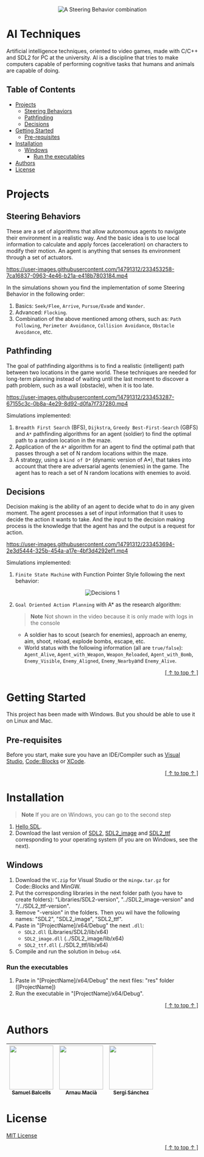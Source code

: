 <p align="center">
  <img alt="A Steering Behavior combination" src="https://user-images.githubusercontent.com/14791312/233503776-0bbb1db4-b799-4c3f-9cc7-fc248dab85cb.JPG">
</p>


# AI Techniques

Artificial intelligence techniques, oriented to video games, made with C/C++ and SDL2 for PC at the university. AI is a discipline that tries to make computers capable of performing cognitive tasks that humans and animals are capable of doing.

## Table of Contents

- [Projects](#projects)
  - [Steering Behaviors](#steering-behaviors)
  - [Pathfinding](#pathfinding)
  - [Decisions](#decisions)
- [Getting Started](#getting-started)
  - [Pre-requisites](#pre-requisites)
- [Installation](#installation)
  - [Windows](#windows)
    - [Run the executables](#run-the-executables)
- [Authors](#authors)
- [License](#license)


# Projects

## Steering Behaviors

These are a set of algorithms that allow autonomous agents to navigate their environment in a realistic way. And the basic idea is to use local information to calculate and apply forces (acceleration) on characters to modify their motion. An agent is anything that senses its environment through a set of actuators.

https://user-images.githubusercontent.com/14791312/233453258-7ca16837-0963-4e46-b21a-e418b7803184.mp4

In the simulations shown you find the implementation of some Steering Behavior in the following order:
1. Basics: `Seek/Flee`, `Arrive`, `Pursue/Evade` and `Wander`.
2. Advanced: `Flocking`.
3. Combination of the above mentioned among others, such as: `Path Following`, `Perimeter Avoidance`, `Collision Avoidance`, `Obstacle Avoidance`, etc.

## Pathfinding

The goal of pathfinding algorithms is to find a realistic (intelligent) path between two locations in the game world. These techniques are needed for long-term planning instead of waiting until the last moment to discover a path problem, such as a wall (obstacle), when it is too late.

https://user-images.githubusercontent.com/14791312/233453287-67155c3c-0b8a-4e29-8d92-d0fa7f737280.mp4

Simulations implemented:
1. `Breadth First Search` (BFS), `Dijkstra`, `Greedy Best-First-Search` (GBFS) and `A*` pathfinding algorithms for an agent (soldier) to find the optimal path to a random location in the maze.
2. Application of the `A*` algorithm for an agent to find the optimal path that passes through a set of N random locations within the maze.
3. A strategy, using a `kind of D*` (dynamic version of A*), that takes into account that there are adversarial agents (enemies) in the game. The agent has to reach a set of N random locations with enemies to avoid.

## Decisions

Decision making is the ability of an agent to decide what to do in any given moment. The agent processes a set of input information that it uses to decide the action it wants to take. And the input to the decision making process is the knowledge that the agent has and the output is a request for action.

https://user-images.githubusercontent.com/14791312/233453694-2e3d5444-325b-454a-a17e-4bf3d4292ef1.mp4

Simulations implemented:
1. `Finite State Machine` with Function Pointer Style following the next behavior:

<p align="center">
  <img alt="Decisions 1" src="https://user-images.githubusercontent.com/14791312/233454018-a089ead0-bc45-42df-820c-1e931b613822.JPG">
</p>

2. `Goal Oriented Action Planning` with A* as the research algorithm:

    > **Note** Not shown in the video because it is only made with logs in the console

    * A soldier has to scout (search for enemies), approach an enemy, aim, shoot, reload, explode bombs, escape, etc.
    * World status with the following information (all are `true/false`): `Agent_Alive`, `Agent_with_Weapon`, `Weapon_Reloaded`, `Agent_with_Bomb`, `Enemy_Visible`, `Enemy_Aligned`, `Enemy_Nearby`and `Enemy_Alive`.

<div align="right">
  
[ [ ↑ to top ↑ ] ](#ai-techniques)
  
</div>


# Getting Started

This project has been made with Windows. But you should be able to use it on Linux and Mac.

## Pre-requisites

Before you start, make sure you have an IDE/Compiler such as [Visual Studio](https://visualstudio.microsoft.com/downloads), [Code::Blocks](https://www.codeblocks.org/downloads) or [XCode](https://developer.apple.com/xcode).

<div align="right">
  
[ [ ↑ to top ↑ ] ](#ai-techniques)
  
</div>


# Installation

> **Note** If you are on Windows, you can go to the second step

1. [Hello SDL](https://lazyfoo.net/tutorials/SDL/01_hello_SDL/index.php).
2. Download the last version of [SDL2](https://github.com/libsdl-org/SDL/releases), [SDL2_image](https://github.com/libsdl-org/SDL_image/releases) and [SDL2_ttf](https://github.com/libsdl-org/SDL_ttf/releases) corresponding to your operating system (if you are on Windows, see the next).

## Windows

1. Download the `VC.zip` for Visual Studio or the `mingw.tar.gz` for Code::Blocks and MinGW.
2. Put the corresponding libraries in the next folder path (you have to create folders): "Libraries/SDL2-version", "../SDL2_image-version" and "/../SDL2_ttf-version".
3. Remove "-version" in the folders. Then you wil have the following names: "SDL2", "SDL2_image", "SDL2_ttf".
4. Paste in "[ProjectName]/x64/Debug" the next `.dll`:
    * `SDL2.dll` (Libraries/SDL2/lib/x64)
    * `SDL2_image.dll` (../SDL2_image/lib/x64)
    * `SDL2_ttf.dll` (../SDL2_ttf/lib/x64)
5. Compile and run the solution in `Debug-x64`.

### Run the executables
1. Paste in "[ProjectName]/x64/Debug" the next files: "res" folder ([ProjectName])
2. Run the executable in "[ProjectName]/x64/Debug".

<div align="right">
  
[ [ ↑ to top ↑ ] ](#ai-techniques)
  
</div>


# Authors

| [<img src="https://user-images.githubusercontent.com/14791312/233219860-32856bfe-bfa3-4a68-b0c4-f4d7f6ab0730.png" width=115><br><sub>Samuel Balcells</sub>](https://github.com/sFaith3) | [<img src="https://user-images.githubusercontent.com/14791312/233445723-8c5ebf50-23e3-4a74-a486-672371ed2a64.jpg" width=115><br><sub>Arnau Macià</sub>](https://github.com/arnaumr) | [<img src="https://user-images.githubusercontent.com/14791312/233445809-c78094da-439c-4a8e-90dc-7fff1878ae18.jpg" width=115><br><sub>Sergi Sánchez</sub>](https://github.com/gyoza14)
| :---: | :---: | :---: |


# License

[MIT License](./LICENSE)

<div align="right">
  
[ [ ↑ to top ↑ ] ](#ai-techniques)
  
</div>
